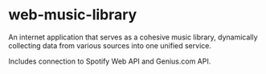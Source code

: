 # web-music-library
An internet application that serves as a cohesive music library, dynamically collecting data from various sources into one unified service.

Includes connection to Spotify Web API and Genius.com API.

